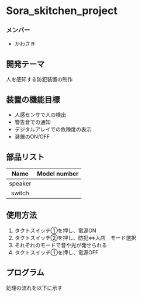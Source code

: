 # Sora_skitchen_project
### メンバー
+ かわさき


## 開発テーマ
人を感知する防犯装置の制作

## 装置の機能目標
+ 人感センサで人の検出
+ 警告音での通知
+ デジタルアレイでの危険度の表示
+ 装置のON/OFF

## 部品リスト
| Name | Model number |
|:----:|:------------:|
| speaker |              |
| switch  |              |


 
## 使用方法

1. タクトスイッチ①を押し、電源ON
2. タクトスイッチ②を押し、防犯⇔入店　モード選択
3. それぞれのモードで音や光が発せられる
4. タクトスイッチ①を押し、電源OFF

## プログラム
処理の流れを以下に示す


